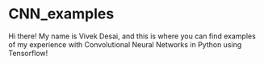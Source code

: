 # CNN_examples
Hi there! My name is Vivek Desai, and this is where you can find examples of my experience with Convolutional Neural Networks in Python using Tensorflow!
